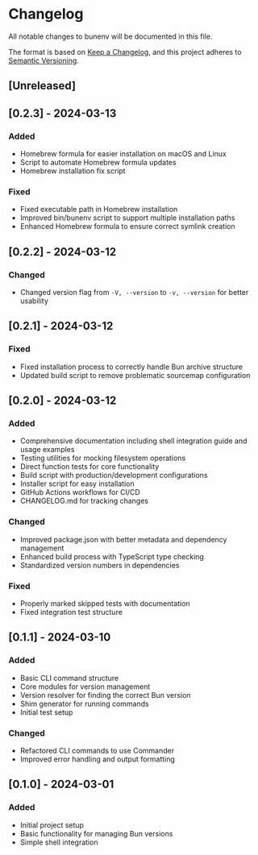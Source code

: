 # Changelog

All notable changes to bunenv will be documented in this file.

The format is based on [Keep a Changelog](https://keepachangelog.com/en/1.0.0/),
and this project adheres to [Semantic Versioning](https://semver.org/spec/v2.0.0.html).

## [Unreleased]

## [0.2.3] - 2024-03-13

### Added

- Homebrew formula for easier installation on macOS and Linux
- Script to automate Homebrew formula updates
- Homebrew installation fix script

### Fixed

- Fixed executable path in Homebrew installation
- Improved bin/bunenv script to support multiple installation paths
- Enhanced Homebrew formula to ensure correct symlink creation

## [0.2.2] - 2024-03-12

### Changed

- Changed version flag from `-V, --version` to `-v, --version` for better usability

## [0.2.1] - 2024-03-12

### Fixed

- Fixed installation process to correctly handle Bun archive structure
- Updated build script to remove problematic sourcemap configuration

## [0.2.0] - 2024-03-12

### Added

- Comprehensive documentation including shell integration guide and usage examples
- Testing utilities for mocking filesystem operations
- Direct function tests for core functionality
- Build script with production/development configurations
- Installer script for easy installation
- GitHub Actions workflows for CI/CD
- CHANGELOG.md for tracking changes

### Changed

- Improved package.json with better metadata and dependency management
- Enhanced build process with TypeScript type checking
- Standardized version numbers in dependencies

### Fixed

- Properly marked skipped tests with documentation
- Fixed integration test structure

## [0.1.1] - 2024-03-10

### Added

- Basic CLI command structure
- Core modules for version management
- Version resolver for finding the correct Bun version
- Shim generator for running commands
- Initial test setup

### Changed

- Refactored CLI commands to use Commander
- Improved error handling and output formatting

## [0.1.0] - 2024-03-01

### Added

- Initial project setup
- Basic functionality for managing Bun versions
- Simple shell integration
